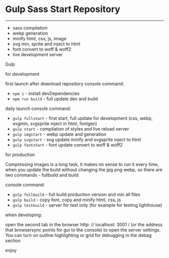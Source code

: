 # Gulp Sass Start Repository
---
- sass compilation
- webp generation
- minify html, css, js, image
- svg min, sprite and inject to html
- font convert to woff & woff2
- live development server

Gulp

for development

first launch after download repository
console command:

- `npm i`          - install devDependencies
- `npm run build`  - full update dev and build


daily launch
console command:

- `gulp fullstart` - first start, full update for development (css, webp, svgmin, svgsprite inject in html, fontgen)
- `gulp start`     - compilation of styles and live reload server
- `gulp imgstart`  - webp update and generation
- `gulp svgstart`  - svg update minify and svgsprite inject to html
- `gulp fontstart` - font update convert to woff & woff2


for production

Compressing images is a long task,
it makes no sense to run it every time,
when you update the build without changing
the jpg png webp, so there are two commands - fullbuild and build

console command:

- `gulp fullbuild` - full build production version and min all files
- `gulp build`     - copy font, copy and minify html, css, js
- `gulp testbuild` - server for test only (for example for testing lighthouse)

when developing:

open the second tab in the browser
http: // localhost: 3001 / (or the address that browsersync points for gui to the console)
to open the server settings.
You can turn on outline highlighting or grid for debugging
in the debag section

enjoy
